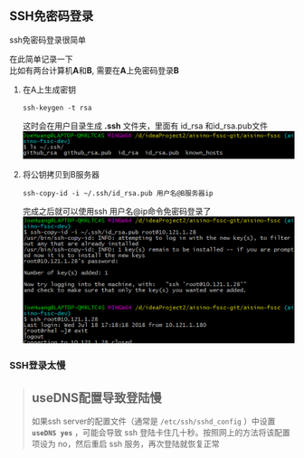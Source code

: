 ## SSH免密码登录

ssh免密码登录很简单

在此简单记录一下  
比如有两台计算机**A**和**B**, 需要在**A**上免密码登录**B**

1. 在A上生成密钥

       ssh-keygen -t rsa
      这时会在用户目录生成 **.ssh** 文件夹，里面有 id_rsa 和id_rsa.pub文件  
      ![](https://github.com/HuangZhiAn/MyBlog/raw/master/resource/images/ssh/ssh-rsa.png)
2. 将公钥拷贝到B服务器

       ssh-copy-id -i ~/.ssh/id_rsa.pub 用户名@B服务器ip
     完成之后就可以使用ssh 用户名@ip命令免密码登录了
![](https://github.com/HuangZhiAn/MyBlog/raw/master/resource/images/ssh/copy-login.png)

### SSH登录太慢

> ## useDNS配置导致登陆慢
> 
> 如果ssh server的配置文件（通常是  `/etc/ssh/sshd_config` ）中设置  **`useDNS yes`**
> ，可能会导致 ssh 登陆卡住几十秒。按照网上的方法将该配置项设为 no，然后重启 ssh 服务，再次登陆就恢复正常

<!--stackedit_data:
eyJoaXN0b3J5IjpbLTE2NzI4ODIyMTUsOTM4NzQ3NDkwXX0=
-->